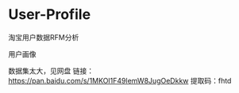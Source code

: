 # User-Profile

淘宝用户数据RFM分析

用户画像

数据集太大，见网盘
链接：https://pan.baidu.com/s/1MKOI1F49lemW8JugOeDkkw 
提取码：fhtd 
